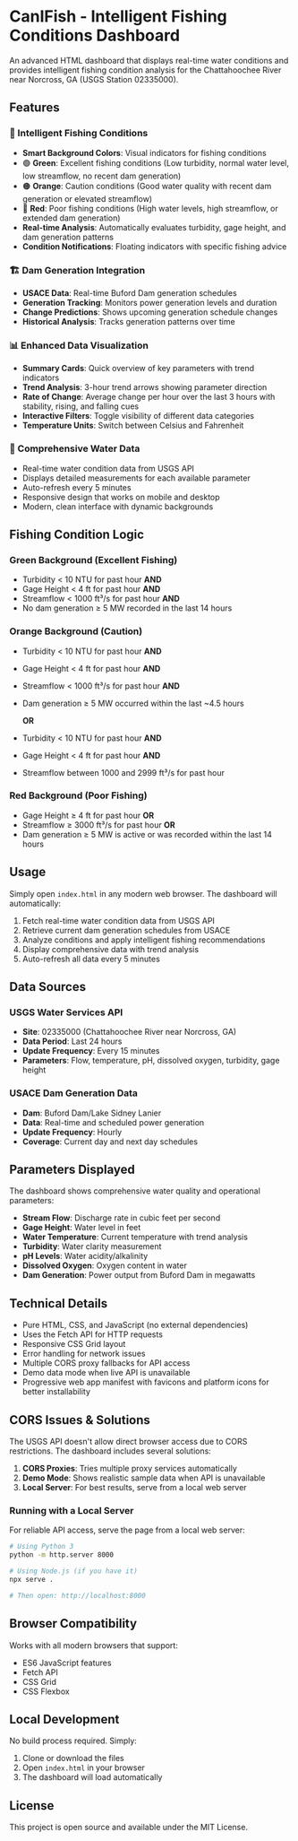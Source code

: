 # CanIFish - Intelligent Fishing Conditions Dashboard

An advanced HTML dashboard that displays real-time water conditions and provides intelligent fishing condition analysis for the Chattahoochee River near Norcross, GA (USGS Station 02335000).

## Features

### 🎣 Intelligent Fishing Conditions
- **Smart Background Colors**: Visual indicators for fishing conditions
- 🟢 **Green**: Excellent fishing conditions (Low turbidity, normal water level, low streamflow, no recent dam generation)
- 🟠 **Orange**: Caution conditions (Good water quality with recent dam generation or elevated streamflow)
- 🔴 **Red**: Poor fishing conditions (High water levels, high streamflow, or extended dam generation)
- **Real-time Analysis**: Automatically evaluates turbidity, gage height, and dam generation patterns
- **Condition Notifications**: Floating indicators with specific fishing advice

### 🏗️ Dam Generation Integration
- **USACE Data**: Real-time Buford Dam generation schedules
- **Generation Tracking**: Monitors power generation levels and duration
- **Change Predictions**: Shows upcoming generation schedule changes
- **Historical Analysis**: Tracks generation patterns over time

### 📊 Enhanced Data Visualization
- **Summary Cards**: Quick overview of key parameters with trend indicators
- **Trend Analysis**: 3-hour trend arrows showing parameter direction
- **Rate of Change**: Average change per hour over the last 3 hours with stability, rising, and falling cues
- **Interactive Filters**: Toggle visibility of different data categories
- **Temperature Units**: Switch between Celsius and Fahrenheit

### 🌊 Comprehensive Water Data
- Real-time water condition data from USGS API
- Displays detailed measurements for each available parameter
- Auto-refresh every 5 minutes
- Responsive design that works on mobile and desktop
- Modern, clean interface with dynamic backgrounds

## Fishing Condition Logic

### Green Background (Excellent Fishing)
- Turbidity < 10 NTU for past hour **AND**
- Gage Height < 4 ft for past hour **AND**
- Streamflow < 1000 ft³/s for past hour **AND**
- No dam generation ≥ 5 MW recorded in the last 14 hours

### Orange Background (Caution)
- Turbidity < 10 NTU for past hour **AND**
- Gage Height < 4 ft for past hour **AND**
- Streamflow < 1000 ft³/s for past hour **AND**
- Dam generation ≥ 5 MW occurred within the last ~4.5 hours
  
  **OR**

- Turbidity < 10 NTU for past hour **AND**
- Gage Height < 4 ft for past hour **AND**
- Streamflow between 1000 and 2999 ft³/s for past hour

### Red Background (Poor Fishing)
- Gage Height ≥ 4 ft for past hour **OR**
- Streamflow ≥ 3000 ft³/s for past hour **OR**
- Dam generation ≥ 5 MW is active or was recorded within the last 14 hours

## Usage

Simply open `index.html` in any modern web browser. The dashboard will automatically:

1. Fetch real-time water condition data from USGS API
2. Retrieve current dam generation schedules from USACE
3. Analyze conditions and apply intelligent fishing recommendations
4. Display comprehensive data with trend analysis
5. Auto-refresh all data every 5 minutes

## Data Sources

### USGS Water Services API
- **Site**: 02335000 (Chattahoochee River near Norcross, GA)
- **Data Period**: Last 24 hours
- **Update Frequency**: Every 15 minutes
- **Parameters**: Flow, temperature, pH, dissolved oxygen, turbidity, gage height

### USACE Dam Generation Data
- **Dam**: Buford Dam/Lake Sidney Lanier
- **Data**: Real-time and scheduled power generation
- **Update Frequency**: Hourly
- **Coverage**: Current day and next day schedules

## Parameters Displayed

The dashboard shows comprehensive water quality and operational parameters:
- **Stream Flow**: Discharge rate in cubic feet per second
- **Gage Height**: Water level in feet
- **Water Temperature**: Current temperature with trend analysis
- **Turbidity**: Water clarity measurement
- **pH Levels**: Water acidity/alkalinity
- **Dissolved Oxygen**: Oxygen content in water
- **Dam Generation**: Power output from Buford Dam in megawatts

## Technical Details

- Pure HTML, CSS, and JavaScript (no external dependencies)
- Uses the Fetch API for HTTP requests
- Responsive CSS Grid layout
- Error handling for network issues
- Multiple CORS proxy fallbacks for API access
- Demo data mode when live API is unavailable
- Progressive web app manifest with favicons and platform icons for better installability

## CORS Issues & Solutions

The USGS API doesn't allow direct browser access due to CORS restrictions. The dashboard includes several solutions:

1. **CORS Proxies**: Tries multiple proxy services automatically
2. **Demo Mode**: Shows realistic sample data when API is unavailable
3. **Local Server**: For best results, serve from a local web server

### Running with a Local Server

For reliable API access, serve the page from a local web server:

```bash
# Using Python 3
python -m http.server 8000

# Using Node.js (if you have it)
npx serve .

# Then open: http://localhost:8000
```

## Browser Compatibility

Works with all modern browsers that support:
- ES6 JavaScript features
- Fetch API
- CSS Grid
- CSS Flexbox

## Local Development

No build process required. Simply:

1. Clone or download the files
2. Open `index.html` in your browser
3. The dashboard will load automatically

## License

This project is open source and available under the MIT License.
